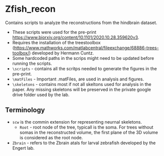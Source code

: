 # Zfish_recon
Contains scripts to analyze the reconstructions from the hindbrain dataset. 
-   These scripts were used for the pre-print https://www.biorxiv.org/content/10.1101/2020.10.28.359620v3. 
-   Requires the installation of the treestoolbox (https://www.mathworks.com/matlabcentral/fileexchange/68886-trees-toolbox/) developed by Hermann Cuntz. 
- Some hardcoded paths in the scrips might need to be updated before running the scripts.
- `\scripts` - contains all the scritps needed to generate the figures in the pre-print.
- `\matFiles` - Important .matFiles, are used in analysis and figures. 
- `\skeletons` - contains most if not all skeltons used for analysis in the paper. Any missing skeletons will be preserved in the private google drive folder used by the lab.

## Terminology
-   `scw` is the commin extension for representing neurnal skeletons.
    -   `Root` - root node of the tree, typicall is the soma. For trees without somas in the reconstructed volume, the first plane of the 3D volume is considered as the root node. 
-   `Zbrain` - refers to the Zbrain atals for larval zebrafish developed by the Engert lab.